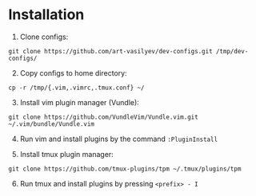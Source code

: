 # Installation

1. Clone configs:
```
git clone https://github.com/art-vasilyev/dev-configs.git /tmp/dev-configs/
```
2. Copy configs to home directory:
```
cp -r /tmp/{.vim,.vimrc,.tmux.conf} ~/
```
3. Install vim plugin manager (Vundle):
```
git clone https://github.com/VundleVim/Vundle.vim.git ~/.vim/bundle/Vundle.vim
```
4. Run vim and install plugins by the command `:PluginInstall`

5. Install tmux plugin manager:
```
git clone https://github.com/tmux-plugins/tpm ~/.tmux/plugins/tpm
```
6. Run tmux and install plugins by pressing `<prefix> - I`

